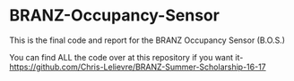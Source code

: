 # BRANZ-Occupancy-Sensor
This is the final code and report for the BRANZ Occupancy Sensor (B.O.S.)

You can find ALL the code over at this repository if you want it- https://github.com/Chris-Lelievre/BRANZ-Summer-Scholarship-16-17
